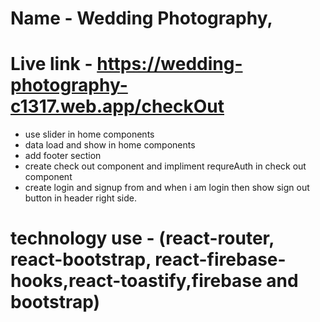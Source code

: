 # Name - Wedding Photography,
# Live link - https://wedding-photography-c1317.web.app/checkOut


- use slider in home components
- data load and show in home components
- add footer section
- create check out component and impliment requreAuth in check out component
- create login and signup from and when i am login then show sign out button in header right side.

# technology use - (react-router, react-bootstrap, react-firebase-hooks,react-toastify,firebase and bootstrap)
